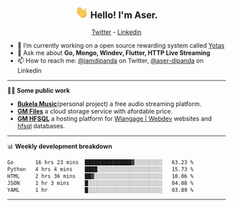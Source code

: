 <h2 align="center"> <img src="https://github.com/gabriel-TheCode/gabriel-TheCode/blob/master/gifs/Hi.gif" width="30px"> Hello! I'm Aser.</h2>
<p align="center">
  <a href="https://twitter.com/iamdipanda">Twitter</a> - 
  <a href="https://www.linkedin.com/in/aser-dipanda/">Linkedin</a>
</p>


- 🔭 I’m currently working on a open source rewarding system called [Yotas](https://github.com/osscameroon/yotas)
- 💬 Ask me about **Go, Mongo, Windev, Flutter, HTTP Live Streaming**
- 📫 How to reach me: [@iamdipanda](https://twitter.com/iamdipanda) on Twitter, [@aser-dipanda](https://www.linkedin.com/in/aser-dipanda/) on Linkedin

-------

👨‍💻 **Some public work**

- **[Bukela Music](https://music.bukela.co)**(personal project) a free audio streaming platform. 
- **[GM Files](https://gamesmania.io)** a cloud storage service with afordable price.
- **[GM HFSQL](https://gamesmania.io)** a hosting platform for [Wlangage | Webdev](https://pcsoft.fr/webdev/index.html) websites and [hfsql](https://pcsoft.fr/accueilpub/hfsql.htm) databases.
-------

📊 **Weekly development breakdown**

<!--START_SECTION:waka-->
```text
Go       16 hrs 23 mins  ███████████████▓░░░░░░░░░   63.23 % 
Python   4 hrs 4 mins    ████░░░░░░░░░░░░░░░░░░░░░   15.73 % 
HTML     2 hrs 36 mins   ██▓░░░░░░░░░░░░░░░░░░░░░░   10.06 % 
JSON     1 hr 3 mins     █░░░░░░░░░░░░░░░░░░░░░░░░   04.08 % 
YAML     1 hr            █░░░░░░░░░░░░░░░░░░░░░░░░   03.89 % 
```
<!--END_SECTION:waka-->

-------

